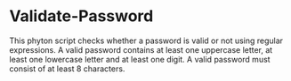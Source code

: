 # Validate-Password

This phyton script checks whether a password is valid or not using regular expressions. A valid password contains at least
one uppercase letter, at least one lowercase letter and at least one
digit. A valid password must consist of at least 8 characters.
